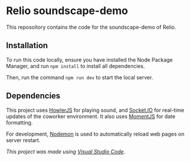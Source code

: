 # Relio soundscape-demo

This reposoitory contains the code for the soundscape-demo of Relio.

## Installation
To run this code locally, ensure you have installed the Node Package Manager, and run ```npm install``` to install all dependencies.

Then, run the command ```npm run dev``` to start the local server.

## Dependencies
This project uses [HowlerJS](https://howlerjs.com/) for playing sound, and [Socket.IO](https://socket.io/) for real-time updates of the coworker environment. It also uses [MomentJS](https://momentjs.com/) for date formatting. 

For development, [Nodemon](https://nodemon.io/) is used to automatically reload web pages on server restart.



*This project was made using [Visual Studio Code](https://code.visualstudio.com/)*.
